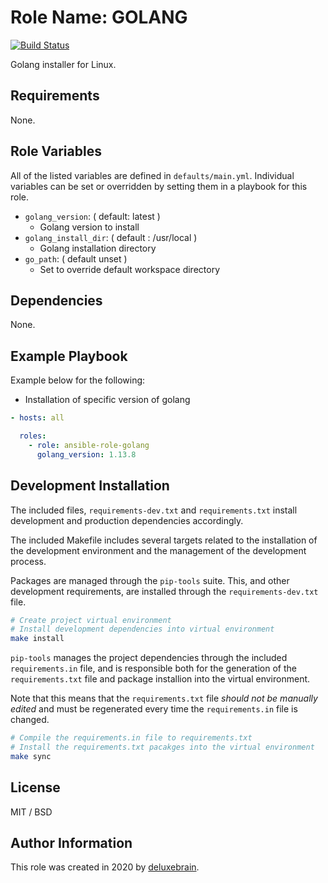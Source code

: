 # Role Name: GOLANG

[![Build Status](https://travis-ci.org/deluxebrain/ansible-role-golang.svg?branch=master)](https://travis-ci.org/deluxebrain/ansible-role-golang)

Golang installer for Linux.

## Requirements

None.

## Role Variables

All of the listed variables are defined in `defaults/main.yml`.
Individual variables can be set or overridden by setting them in a playbook for this role.

- `golang_version`: ( default: latest )
  - Golang version to install
- `golang_install_dir`: ( default : /usr/local )
  - Golang installation directory
- `go_path`: ( default unset )
  - Set to override default workspace directory

## Dependencies

None.

## Example Playbook

Example below for the following:

- Installation of specific version of golang

```yaml
- hosts: all

  roles:
    - role: ansible-role-golang
      golang_version: 1.13.8
```

## Development Installation

The included files, `requirements-dev.txt` and `requirements.txt` install development and production dependencies accordingly.

The included Makefile includes several targets related to the installation of the development environment and the management of the development process.

Packages are managed through the `pip-tools` suite. This, and other development requirements, are installed through the `requirements-dev.txt` file.

```sh
# Create project virtual environment
# Install development dependencies into virtual environment
make install
```

`pip-tools` manages the project dependencies through the included `requirements.in` file, and is responsible both for the generation of the `requirements.txt` file and package installion into the virtual environment.

Note that this means that the `requirements.txt` file *should not be manually edited* and must be regenerated every time the `requirements.in` file is changed.

```sh
# Compile the requirements.in file to requirements.txt
# Install the requirements.txt pacakges into the virtual environment
make sync
```

## License

MIT / BSD

## Author Information

This role was created in 2020 by [deluxebrain](https://www.deluxebrain.com/).
